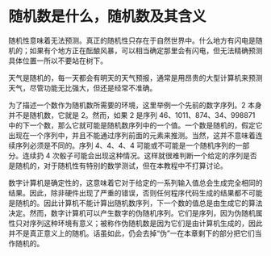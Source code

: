 # 随机数是什么，随机数及其含义

随机性意味着无法预测。真正的随机性只存在于自然世界中。什么地方有闪电是随机的；如果有个地方正在酝酿风暴，可以相当确定那里会有闪电，但无法精确预测具体位置一所以不要站在树下。

天气是随机的，每一天都会有明天的天气预报，通常是用昂贵的大型计算机来预测天气，尽管功能无比强大，但还是经常不准确。

为了描述一个数作为随机数所需要的环境，这里举例一个先前的数字序列。2 本身并不是随机数，它就是 2。然而，如果 2 是序列 46、1011、874、34、998871 中的下一个数，那么它就可能是随机数序列中的一个值。一个数是随机的，假定它出现在一个序列中，并且不能通过序列前面的元素来推测。当然，这并不意味着连续序列必须是不同的。序列 4、4、4、4 可能或不可能是一个随机序列的一部分。连续扔 4 次骰子可能会出现这种情况。这样就很难判断一个给定的序列是否是随机的，对于随机性有特别的数学测试，但在本教程中不打算讨论。

数字计算机是确定性的，这意味着它对于给定的一系列输入值总会生成完全相同的结果。因此，除非硬件出现了严重的错误，否则任何程序代码生成的结果都不可能是随机的。因此计算机不能计算出随机数序列，下一个数的值总是由生成它的算法决定。然而，数字计算机可以产生数字的伪随机序列。它们是序列，因为伪随机属性只对序列这种环境有意义；被称作伪随机数是因为它们是由计算机生成的，因此并不是真正意义上的随机。话虽如此，仍会去掉“伪”一在本章剩下的部分把它们当作随机的。